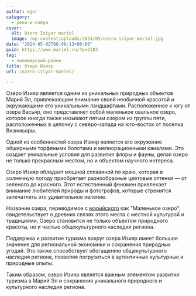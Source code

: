 ```yaml
---
author: egor
category:
  - реки-и-озёра
cover:
  alt: Ozero Iziyar mariel
  image: /wp-content/uploads/2024/05/ozero-iziyar-mariel.jpg
date: "2024-05-02T06:00:13+00:00"
guid: https://www.mariel.ru/?p=2183
tag:
  - килемарский-район
title: Озеро Изияр
url: /ozero-iziyar-mariel/

---
```

Озеро Изияр является одним из уникальных природных объектов Марий Эл, привлекающим внимание своей необычной красотой и окружающими его уникальными ландшафтами. Расположенное к югу от озера Васьяр, оно представляет собой маленькое овальное озеро, которое иногда также называют пятым озером из группы пяти, расположенных в цепочку с северо-запада на юго-восток от поселка Визимьяры.

Одной из особенностей озера Изияр является его окружение обширными торфяными болотами и мелиорационными каналами. Это создает уникальные условия для развития флоры и фауны, делая озеро не только прекрасным местом, но и объектом научного интереса.

Озеро Изияр обладает мощной сплавиной по краю, которая в солнечную погоду приобретает разнообразные цветовые оттенки — от зеленого до красного. Этот естественный феномен привлекает внимание любителей природы и фотографов, которые стремятся запечатлеть это удивительное явление.

Название озера, переводимое с [марийского](/mari_language/) как "Маленькое озеро", свидетельствует о древних связях этого места с местной культурой и традициями. Озеро становится не только объектом природного красоты, но и частью общекультурного наследия региона.

Поддержка и развитие туризма вокруг озера Изияр имеет большое значение для региональной экономики и сохранения природных угодий. Это также способствует обогащению общекультурного наследия региона, позволяя погрузиться в аутентичные культурные и природные опыты.

Таким образом, озеро Изияр является важным элементом развития туризма в Марий Эл и сохранения уникального природного и культурного наследия региона.
